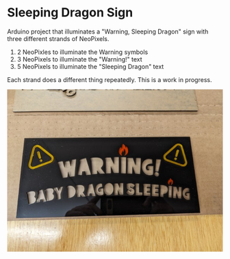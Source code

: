 # Sleeping Dragon Sign 

Arduino project that illuminates a "Warning, Sleeping Dragon" sign with three different strands of NeoPixels. 

1. 2 NeoPixles to illuminate the Warning symbols
2. 3 NeoPixels to illuminate the "Warning!" text
3. 5 NeoPixels to illuminate the "Sleeping Dragon" text

Each strand does a different thing repeatedly. This is a work in progress. 

![Sleeping Dragon Sign](images/image-01.jpg)
